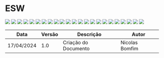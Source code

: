 # ESW

<img src="assets/1.jpg">
<img src="assets/2.jpg">
<img src="assets/3.jpg">
<img src="assets/4.jpg">
<img src="assets/5.jpg">
<img src="assets/6.jpg">
<img src="assets/7.jpg">
<img src="assets/8.jpg">
<img src="assets/9.jpg">
<img src="assets/10.jpg">
<img src="assets/11.jpg">
<img src="assets/12.jpg">
<img src="assets/13.jpg">
<img src="assets/14.jpg">
<img src="assets/15.jpg">
<img src="assets/16.jpg">
<img src="assets/17.jpg">
<img src="assets/18.jpg">
<img src="assets/19.jpg">
<img src="assets/20.jpg">
<img src="assets/21.jpg">
<img src="assets/22.jpg">
<img src="assets/23.jpg">

|Data|Versão|Descrição|Autor|
|------------|--------|------------------------------|---------------|
|17/04/2024|1.0|Criação do Documento|Nicolas Bomfim|